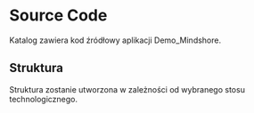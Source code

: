 # Source Code

Katalog zawiera kod źródłowy aplikacji Demo_Mindshore.

## Struktura

Struktura zostanie utworzona w zależności od wybranego stosu technologicznego.